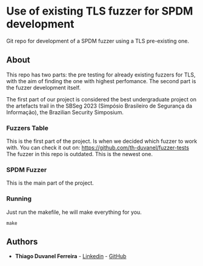 # Use of existing TLS fuzzer for SPDM development

Git repo for development of a SPDM fuzzer using a TLS pre-existing one.

## About

This repo has two parts: the pre testing for already existing fuzzers for TLS, with the aim of finding the one with highest perfomance.
The second part is the fuzzer development itself.

The first part of our project is considered the best undergraduate project on the artefacts trail in the SBSeg 2023 (Simpósio Brasileiro de Segurança da Informação), the Brazilian Security Simposium.


### Fuzzers Table

This is the first part of the project. Is when we decided which fuzzer to work with. You can check it out on:
https://github.com/th-duvanel/fuzzer-tests
The fuzzer in this repo is outdated. This is the newest one.


### SPDM Fuzzer

This is the main part of the project.

### Running

Just run the makefile, he will make everything for you.
```
make
```


## Authors

* **Thiago Duvanel Ferreira** - [Linkedin](https://www.linkedin.com/in/thiago-duvanel-ferreira-142028244/) - [GitHub](https://github.com/th-duvanel)



